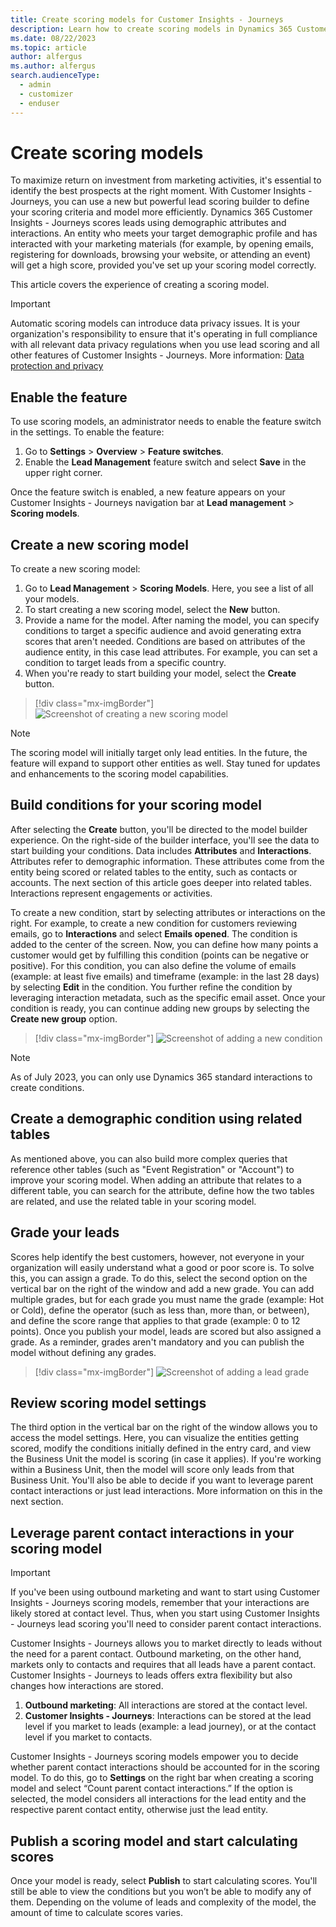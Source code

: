 ```yaml
---
title: Create scoring models for Customer Insights - Journeys
description: Learn how to create scoring models in Dynamics 365 Customer Insights - Journeys.
ms.date: 08/22/2023
ms.topic: article
author: alfergus
ms.author: alfergus
search.audienceType: 
  - admin
  - customizer
  - enduser
---
```


# Create scoring models

To maximize return on investment from marketing activities, it's essential to identify the best prospects at the right moment. With Customer Insights - Journeys, you can use a new but powerful lead scoring builder to define your scoring criteria and model more efficiently. Dynamics 365 Customer Insights - Journeys scores leads using demographic attributes and interactions. An entity who meets your target demographic profile and has interacted with your marketing materials (for example, by opening emails, registering for downloads, browsing your website, or attending an event) will get a high score, provided you've set up your scoring model correctly.  

This article covers the experience of creating a scoring model.

> [!IMPORTANT]
> Automatic scoring models can introduce data privacy issues. It is your organization's responsibility to ensure that it's operating in full compliance with all relevant data privacy regulations when you use lead scoring and all other features of Customer Insights - Journeys. More information: [Data protection and privacy](privacy.md)  

## Enable the feature

To use scoring models, an administrator needs to enable the feature switch in the settings. To enable the feature:
1. Go to **Settings** > **Overview** > **Feature switches**.
1. Enable the **Lead Management** feature switch and select **Save** in the upper right corner.

Once the feature switch is enabled, a new feature appears on your Customer Insights - Journeys navigation bar at **Lead management** > **Scoring models**.

## Create a new scoring model

To create a new scoring model:
1. Go to **Lead Management** > **Scoring Models**. Here, you see a list of all your models.
1. To start creating a new scoring model, select the **New** button.
1. Provide a name for the model. After naming the model, you can specify conditions to target a specific audience and avoid generating extra scores that aren't needed. Conditions are based on attributes of the audience entity, in this case lead attributes. For example, you can set a condition to target leads from a specific country.
1. When you're ready to start building your model, select the **Create** button.

> [!div class="mx-imgBorder"]
> ![Screenshot of creating a new scoring model](media/real-time-marketing-create-new-scoring-model.png "Screenshot of creating a new scoring model")

> [!NOTE]
> The scoring model will initially target only lead entities. In the future, the feature will expand to support other entities as well. Stay tuned for updates and enhancements to the scoring model capabilities.

## Build conditions for your scoring model

After selecting the **Create** button, you'll be directed to the model builder experience. On the right-side of the builder interface, you'll see the data to start building your conditions. Data includes **Attributes** and **Interactions**. Attributes refer to demographic information. These attributes come from the entity being scored or related tables to the entity, such as contacts or accounts. The next section of this article goes deeper into related tables. Interactions represent engagements or activities.

To create a new condition, start by selecting attributes or interactions on the right. For example, to create a new condition for customers reviewing emails, go to **Interactions** and select **Emails opened**. The condition is added to the center of the screen. Now, you can define how many points a customer would get by fulfilling this condition (points can be negative or positive). For this condition, you can also define the volume of emails (example: at least five emails) and timeframe (example: in the last 28 days) by selecting **Edit** in the condition. You further refine the condition by leveraging interaction metadata, such as the specific email asset. Once your condition is ready, you can continue adding new groups by selecting the **Create new group** option.

> [!div class="mx-imgBorder"]
> ![Screenshot of adding a new condition](media/real-time-marketing-add-new-condition.png "Screenshot of adding a new condition")

> [!NOTE]
> As of July 2023, you can only use Dynamics 365 standard interactions to create conditions.

## Create a demographic condition using related tables

As mentioned above, you can also build more complex queries that reference other tables (such as "Event Registration" or "Account") to improve your scoring model. When adding an attribute that relates to a different table, you can search for the attribute, define how the two tables are related, and use the related table in your scoring model.

## Grade your leads

Scores help identify the best customers, however, not everyone in your organization will easily understand what a good or poor score is. To solve this, you can assign a grade. To do this, select the second option on the vertical bar on the right of the window and add a new grade. You can add multiple grades, but for each grade you must name the grade (example: Hot or Cold), define the operator (such as less than, more than, or between), and define the score range that applies to that grade (example: 0 to 12 points). Once you publish your model, leads are scored but also assigned a grade. As a reminder, grades aren't mandatory and you can publish the model without defining any grades.

> [!div class="mx-imgBorder"]
> ![Screenshot of adding a lead grade](media/real-time-marketing-lead-grading.png "Screenshot of adding a lead grade")

## Review scoring model settings

The third option in the vertical bar on the right of the window allows you to access the model settings. Here, you can visualize the entities getting scored, modify the conditions initially defined in the entry card, and view the Business Unit the model is scoring (in case it applies). If you're working within a Business Unit, then the model will score only leads from that Business Unit. You'll also be able to decide if you want to leverage parent contact interactions or just lead interactions. More information on this in the next section.

## Leverage parent contact interactions in your scoring model

> [!IMPORTANT]
> If you've been using outbound marketing and want to start using Customer Insights - Journeys scoring models, remember that your interactions are likely stored at contact level. Thus, when you start using Customer Insights - Journeys lead scoring you'll need to consider parent contact interactions.

Customer Insights - Journeys allows you to market directly to leads without the need for a parent contact. Outbound marketing, on the other hand, markets only to contacts and requires that all leads have a parent contact. Customer Insights - Journeys to leads offers extra flexibility but also changes how interactions are stored.
1. **Outbound marketing**: All interactions are stored at the contact level.
1. **Customer Insights - Journeys**: Interactions can be stored at the lead level if you market to leads (example: a lead journey), or at the contact level if you market to contacts.

Customer Insights - Journeys scoring models empower you to decide whether parent contact interactions should be accounted for in the scoring model. To do this, go to **Settings** on the right bar when creating a scoring model and select “Count parent contact interactions.” If the option is selected, the model considers all interactions for the lead entity and the respective parent contact entity, otherwise just the lead entity.

## Publish a scoring model and start calculating scores

Once your model is ready, select **Publish** to start calculating scores. You'll still be able to view the conditions but you won’t be able to modify any of them. Depending on the volume of leads and complexity of the model, the amount of time to calculate scores varies.